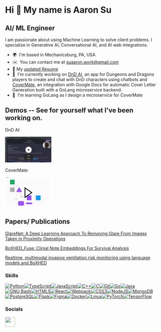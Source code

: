Hi 👋 My name is Aaron Su
=========================

AI/ ML Engineer
---------------

I am passionate about using Machine Learning to solve client problems. I specialize in Generative AI, Conversational AI, and AI web integrations.

*   🌍  I'm based in Mechanicsburg, PA, USA
*   ✉️  You can contact me at [suaaron.work@gmail.com](mailto:suaaron.work@gmail.com)
*   📃  My [updated Resume](https://docs.google.com/document/d/1l28DKPRJa7RI7PaqYZCSypvewGiDoF5jfuV6NKWsH7Q/edit?usp=sharing)
*   🚀  I'm currently working on [DnD AI](https://668c3401b571f2929426f021--charming-ganache-286033.netlify.app/), an app for Dungeons and Dragons players to create and chat with DnD characters using chatbots and [CoverMate](https://github.com/fantamanatee/CoverMate), an integration with Google Docs for automatic Cover Letter Generation built with a GoLang microservice backend.
*   🧠  I'm learning GoLang as I design a microservice for CoverMate

Demos -- See for yourself what I've been working on.
---------------
DnD AI:

<a href="https://www.loom.com/share/bf91bb8bbe694e00819915c3edc4952c?sid=7250e00d-6dc8-4e1a-b007-5d3fcf527acc" target="_blank" title="DnD_AI Demo">
  <img src="https://github.com/fantamanatee/dnd_ai/blob/8d706d7c463552ea51200519edbbf1fc266eb032/dnd_ai_thmbnail.png" alt="DnD_AI Demo" style="width: 30%; max-width: 100%; height: auto;">
</a>

CoverMate:

<a href="https://www.loom.com/share/1390725d8a274e9a9ed63707cdd50474?sid=94c47c72-6c48-465a-83d0-08366dd8e8fa" target="_blank" title="CoverMate Demo">
  <img src="https://github.com/fantamanatee/CoverMate/blob/a66f1394e664d61919aed5ac43925c821e36799e/CoverMate.jpeg" alt="CoverMate Demo" style="width: 30%; max-width: 100%; height: auto;">
</a>

Papers/ Publications
---------------
[GlareNet: A Deep Learning Approach To Removing Glare From Images Taken in Proximity Operations](https://github.com/fantamanatee/fantamanatee/blob/60b5bf78dbbbdbd52257a87de6571c5b8a4e77c0/GlareNetRevA_GC1.pdf)

[BoXHED_Fuse: Clinial Note Embeddings For Survival Analysis](https://github.com/fantamanatee/fantamanatee/blob/60b5bf78dbbbdbd52257a87de6571c5b8a4e77c0/BoXHED_Fuse%20Clinical%20Note%20Embeddings%20For%20Survival%20Analysis.pdf)

[Realtime, multimodal invasive ventilation risk monitoring using language models and BoXHED](https://arxiv.org/abs/2410.03725)


  
  ###   Skills 
<p align="left">
<a href="https://www.python.org/" target="_blank" rel="noreferrer"><img src="https://raw.githubusercontent.com/danielcranney/readme-generator/main/public/icons/skills/python-colored.svg" width="36" height="36" alt="Python" /></a><a href="https://www.typescriptlang.org/" target="_blank" rel="noreferrer"><img src="https://raw.githubusercontent.com/danielcranney/readme-generator/main/public/icons/skills/typescript-colored.svg" width="36" height="36" alt="TypeScript" /></a><a href="https://developer.mozilla.org/en-US/docs/Web/JavaScript" target="_blank" rel="noreferrer"><img src="https://raw.githubusercontent.com/danielcranney/readme-generator/main/public/icons/skills/javascript-colored.svg" width="36" height="36" alt="JavaScript" /></a><a href="https://docs.microsoft.com/en-us/cpp/?view=msvc-170" target="_blank" rel="noreferrer"><img src="https://raw.githubusercontent.com/danielcranney/readme-generator/main/public/icons/skills/cplusplus-colored.svg" width="36" height="36" alt="C++" /></a><a href="https://docs.microsoft.com/en-us/cpp/?view=msvc-170" target="_blank" rel="noreferrer"><img src="https://raw.githubusercontent.com/danielcranney/readme-generator/main/public/icons/skills/c-colored.svg" width="36" height="36" alt="C" /></a><a href="https://git-scm.com/" target="_blank" rel="noreferrer"><img src="https://raw.githubusercontent.com/danielcranney/readme-generator/main/public/icons/skills/git-colored.svg" width="36" height="36" alt="Git" /></a><a href="https://go.dev/doc/" target="_blank" rel="noreferrer"><img src="https://raw.githubusercontent.com/danielcranney/readme-generator/main/public/icons/skills/go-colored.svg" width="36" height="36" alt="Go" /></a><a href="https://www.oracle.com/java/" target="_blank" rel="noreferrer"><img src="https://raw.githubusercontent.com/danielcranney/readme-generator/main/public/icons/skills/java-colored.svg" width="36" height="36" alt="Java" /></a><a href="https://www.gnu.org/software/bash/" target="_blank" rel="noreferrer"><img src="https://raw.githubusercontent.com/danielcranney/readme-generator/main/public/icons/skills/gnubash.svg" width="36" height="36" alt="GNU Bash" /></a><a href="https://developer.mozilla.org/en-US/docs/Glossary/HTML5" target="_blank" rel="noreferrer"><img src="https://raw.githubusercontent.com/danielcranney/readme-generator/main/public/icons/skills/html5-colored.svg" width="36" height="36" alt="HTML5" /></a><a href="https://reactjs.org/" target="_blank" rel="noreferrer"><img src="https://raw.githubusercontent.com/danielcranney/readme-generator/main/public/icons/skills/react-colored.svg" width="36" height="36" alt="React" /></a><a href="https://webpack.js.org/" target="_blank" rel="noreferrer"><img src="https://raw.githubusercontent.com/danielcranney/readme-generator/main/public/icons/skills/webpack-colored.svg" width="36" height="36" alt="Webpack" /></a><a href="https://www.w3.org/TR/CSS/#css" target="_blank" rel="noreferrer"><img src="https://raw.githubusercontent.com/danielcranney/readme-generator/main/public/icons/skills/css3-colored.svg" width="36" height="36" alt="CSS3" /></a><a href="https://nodejs.org/en/" target="_blank" rel="noreferrer"><img src="https://raw.githubusercontent.com/danielcranney/readme-generator/main/public/icons/skills/nodejs-colored.svg" width="36" height="36" alt="NodeJS" /></a><a href="https://www.mongodb.com/" target="_blank" rel="noreferrer"><img src="https://raw.githubusercontent.com/danielcranney/readme-generator/main/public/icons/skills/mongodb-colored.svg" width="36" height="36" alt="MongoDB" /></a><a href="https://www.postgresql.org/" target="_blank" rel="noreferrer"><img src="https://raw.githubusercontent.com/danielcranney/readme-generator/main/public/icons/skills/postgresql-colored.svg" width="36" height="36" alt="PostgreSQL" /></a><a href="https://flask.palletsprojects.com/en/2.0.x/" target="_blank" rel="noreferrer"><img src="https://raw.githubusercontent.com/danielcranney/readme-generator/main/public/icons/skills/flask-colored.svg" width="36" height="36" alt="Flask" /></a><a href="https://www.figma.com/" target="_blank" rel="noreferrer"><img src="https://raw.githubusercontent.com/danielcranney/readme-generator/main/public/icons/skills/figma-colored.svg" width="36" height="36" alt="Figma" /></a><a href="https://www.docker.com/" target="_blank" rel="noreferrer"><img src="https://raw.githubusercontent.com/danielcranney/readme-generator/main/public/icons/skills/docker-colored.svg" width="36" height="36" alt="Docker" /></a><a href="https://www.linux.org" target="_blank" rel="noreferrer"><img src="https://raw.githubusercontent.com/danielcranney/readme-generator/main/public/icons/skills/linux-colored.svg" width="36" height="36" alt="Linux" /></a><a href="https://pytorch.org/" target="_blank" rel="noreferrer"><img src="https://raw.githubusercontent.com/danielcranney/readme-generator/main/public/icons/skills/pytorch-colored.svg" width="36" height="36" alt="PyTorch" /></a><a href="https://www.tensorflow.org/" target="_blank" rel="noreferrer"><img src="https://raw.githubusercontent.com/danielcranney/readme-generator/main/public/icons/skills/tensorflow-colored.svg" width="36" height="36" alt="TensorFlow" /></a>
                    </p>
                    
### Socials
<p align="left">
      <a href="https://www.linkedin.com/in/aaron-su-ba5a12192/" target="_blank" rel="noreferrer">
    <picture>
    <source media="(prefers-color-scheme: dark)" srcset="https://raw.githubusercontent.com/danielcranney/readme-generator/main/public/icons/socials/linkedin-dark.svg" />
    <source media="(prefers-color-scheme: light)" srcset="https://raw.githubusercontent.com/danielcranney/readme-generator/main/public/icons/socials/linkedin.svg" />
    <img src="https://raw.githubusercontent.com/danielcranney/readme-generator/main/public/icons/socials/linkedin.svg" width="32" height="32" />
    </picture>
    </a></p>

                  
                  
